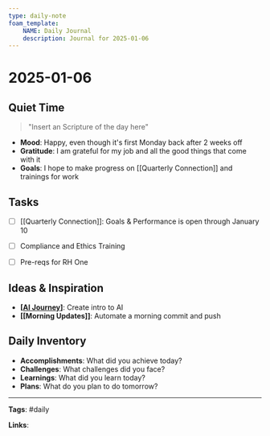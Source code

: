 ```yaml
---
type: daily-note
foam_template:
    NAME: Daily Journal
    description: Journal for 2025-01-06
---
```


# 2025-01-06

## Quiet Time

> "Insert an Scripture of the day here"

- **Mood**: Happy, even though it's first Monday back after 2 weeks off
- **Gratitude**: I am grateful for my job and all the good things that come with it
- **Goals**: I hope to make progress on [[Quarterly Connection]] and trainings for work

## Tasks

- [ ] [[Quarterly Connection]]: Goals & Performance is open through January 10
- [ ] Compliance and Ethics Training
- [ ] Pre-reqs for RH One


## Ideas & Inspiration

- **[[AI Journey]]**: Create intro to AI
- **[[Morning Updates]]**: Automate a morning commit and push 


## Daily Inventory

- **Accomplishments**: What did you achieve today?
- **Challenges**: What challenges did you face?
- **Learnings**: What did you learn today?
- **Plans**: What do you plan to do tomorrow?



---

**Tags**: #daily

**Links**:

[//begin]: # "Autogenerated link references for markdown compatibility"
[AI Journey]: <../AI Journey.md> "AI Journey"
[//end]: # "Autogenerated link references"